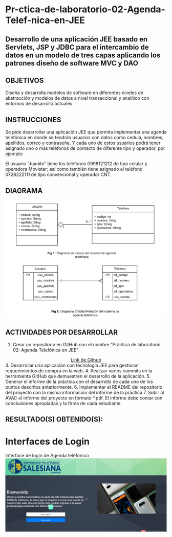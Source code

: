 # Pr-ctica-de-laboratorio-02-Agenda-Telef-nica-en-JEE
## Desarrollo de una aplicación JEE basado en Servlets, JSP y JDBC para el intercambio de datos en un modelo de tres capas aplicando los patrones diseño de software MVC y DAO

## OBJETIVOS
Diseña y desarrolla modelos de software en diferentes niveles de abstracción y modelos de datos a nivel transaccional y analítico con entornos de desarrollo actuales

## INSTRUCCIONES
Se pide desarrollar una aplicación JEE que permita implementar una agenda telefónica en donde se tendrán usuarios con datos como cedula, nombres, apellidos, correo y contraseña. Y cada uno de estos usuarios podrá tener asignado uno o más teléfonos de contacto de diferente tipo y operador, por ejemplo:

El usuario “Juanito” tiene los teléfonos 0998121212 de tipo celular y operadora Movistar; así como también tiene asignado el teléfono 0728222111 de tipo convencional y     operador CNT.

## DIAGRAMA
<div align="center"><img src="https://github.com/Jonathan010683/Pr-ctica-de-laboratorio-02-Agenda-Telef-nica-en-JEE/blob/master/diagrama.PNG" /></div>

## ACTIVIDADES POR DESARROLLAR
1. Crear un repositorio en GitHub con el nombre “Práctica de laboratorio 02: Agenda Telefónica en JEE”
  <div align="center"><a href="https://github.com/Jonathan010683/Pr-ctica-de-laboratorio-02-Agenda-Telef-nica-en-JEE">Link de Github</a></div>
3. Desarrollar una aplicación con tecnología JEE para gestionar requerimientos de compra en la web.
4. Realizar varios commits en la herramienta GitHub que demuestren el desarrollo de la aplicación.
5. Generar el informe de la práctica con el desarrollo de cada uno de los puntos descritos anteriormente.
6. Implementar el README del repositorio del proyecto con la misma información del informe de la práctica
7. Subir al AVAC el informe del proyecto en formato *.pdf. El informe debe contar con conclusiones apropiadas
y la firma de cada estudiante

## RESULTADO(S) OBTENIDO(S):
# Interfaces  de Login
Interface de login  de Agenda telefonico
<img src="https://github.com/Jonathan010683/Pr-ctica-de-laboratorio-02-Agenda-Telef-nica-en-JEE/blob/master/login.PNG" />
